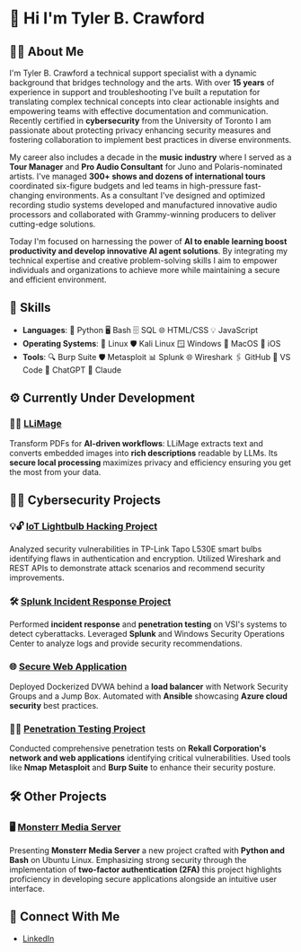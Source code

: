 # 👋 Hi I'm Tyler B. Crawford

## 🧑‍💻 About Me

I'm Tyler B. Crawford a technical support specialist with a dynamic background that bridges technology and the arts. With over **15 years** of experience in support and troubleshooting I've built a reputation for translating complex technical concepts into clear actionable insights and empowering teams with effective documentation and communication. Recently certified in **cybersecurity** from the University of Toronto I am passionate about protecting privacy enhancing security measures and fostering collaboration to implement best practices in diverse environments.

My career also includes a decade in the **music industry** where I served as a **Tour Manager** and **Pro Audio Consultant** for Juno and Polaris-nominated artists. I've managed **300+ shows and dozens of international tours** coordinated six-figure budgets and led teams in high-pressure fast-changing environments. As a consultant I've designed and optimized recording studio systems developed and manufactured innovative audio processors and collaborated with Grammy-winning producers to deliver cutting-edge solutions.

Today I'm focused on harnessing the power of **AI to enable learning boost productivity and develop innovative AI agent solutions**. By integrating my technical expertise and creative problem-solving skills I aim to empower individuals and organizations to achieve more while maintaining a secure and efficient environment.
## 🚀 Skills

- **Languages**: 🐍 Python 🖥️ Bash 🗄️ SQL 🌐 HTML/CSS 💡 JavaScript
- **Operating Systems**: 🐧 Linux 🛡️ Kali Linux 🪟 Windows 🍎 MacOS 📱 iOS
- **Tools**: 🔍 Burp Suite 🛡️ Metasploit 📊 Splunk 🌐 Wireshark 🖇️ GitHub 📝 VS Code 🤖 ChatGPT 🔮 Claude

## ⚙️ Currently Under Development

### 📄✨ [LLiMage](https://github.com/tylerbcrawford/llimage)
Transform PDFs for **AI-driven workflows**: LLiMage extracts text and converts embedded images into **rich descriptions** readable by LLMs. Its **secure local processing** maximizes privacy and efficiency ensuring you get the most from your data.

## 🕵️‍♂️ Cybersecurity Projects

### 💡🔓 [IoT Lightbulb Hacking Project](https://github.com/tylerbcrawford/iot-vulnerability-analysis)
Analyzed security vulnerabilities in TP-Link Tapo L530E smart bulbs identifying flaws in authentication and encryption. Utilized Wireshark and REST APIs to demonstrate attack scenarios and recommend security improvements.

### 🛠️ [Splunk Incident Response Project](https://github.com/tylerbcrawford/vsi-splunk-siem)
Performed **incident response** and **penetration testing** on VSI's systems to detect cyberattacks. Leveraged **Splunk** and Windows Security Operations Center to analyze logs and provide security recommendations.

### 🌐 [Secure Web Application](https://github.com/tylerbcrawford/azure-cloud-security)
Deployed Dockerized DVWA behind a **load balancer** with Network Security Groups and a Jump Box. Automated with **Ansible** showcasing **Azure cloud security** best practices.

### 🕵️‍♀️ [Penetration Testing Project](https://github.com/tylerbcrawford/rekall-penetration-testing)
Conducted comprehensive penetration tests on **Rekall Corporation's network and web applications** identifying critical vulnerabilities. Used tools like **Nmap** **Metasploit** and **Burp Suite** to enhance their security posture.

## 🛠️ Other Projects

### 🖥️ [Monsterr Media Server](https://github.com/tylerbcrawford/monsterr-media-server)
Presenting **Monsterr Media Server** a new project crafted with **Python and Bash** on Ubuntu Linux. Emphasizing strong security through the implementation of **two-factor authentication (2FA)** this project highlights proficiency in developing secure applications alongside an intuitive user interface.

## 🤝 Connect With Me

- [LinkedIn](https://www.linkedin.com/in/tylerbcrawford)
